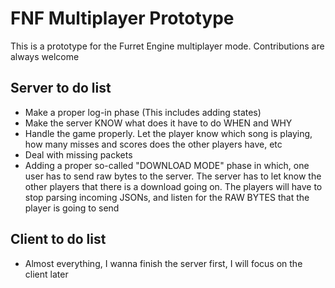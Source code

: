 # FNF Multiplayer Prototype
This is a prototype for the Furret Engine multiplayer mode. Contributions are always welcome

## Server to do list
- Make a proper log-in phase (This includes adding states)
- Make the server KNOW what does it have to do WHEN and WHY
- Handle the game properly. Let the player know which song is playing, how many misses and scores does the other players have, etc
- Deal with missing packets
- Adding a proper so-called "DOWNLOAD MODE" phase in which, one user has to send raw bytes to the server. The server has to let know the other players that there is a download going on. The players will have to stop parsing incoming JSONs, and listen for the RAW BYTES that the player is going to send

## Client to do list
- Almost everything, I wanna finish the server first, I will focus on the client later
